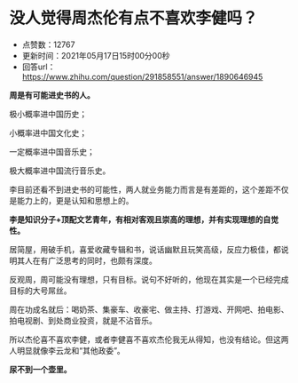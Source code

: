 # 没人觉得周杰伦有点不喜欢李健吗？
- 点赞数：12767
- 更新时间：2021年05月17日15时00分00秒
- 回答url：https://www.zhihu.com/question/291858551/answer/1890646945
<body>
 <p data-pid="isp_ngwD"><b>周是有可能进史书的人。</b></p>
 <p data-pid="2OH9Wxsm">极小概率进中国历史；</p>
 <p data-pid="3k18Rclt">小概率进中国文化史；</p>
 <p data-pid="DVRTB6wP">一定概率进中国音乐史；</p>
 <p data-pid="1EZrL1-z">极大概率进中国流行音乐史。</p>
 <p data-pid="42TRSyph">李目前还看不到进史书的可能性，两人就业务能力而言是有差距的，这个差距不仅是能力上的，更是认知和思想上的。</p>
 <p data-pid="Vij1yxkE"><b>李是知识分子+顶配文艺青年，有相对客观且崇高的理想，并有实现理想的自觉性。</b></p>
 <p data-pid="O-c3G_aW">居简屋，用破手机，喜爱收藏专辑和书，说话幽默且玩笑高级，反应力极佳，都说明其人在有广泛思考的同时，也颇有深度。</p>
 <p data-pid="UGh9B-1h">反观周，周可能没有理想，只有目标。说句不好听的，他现在其实是一个已经完成目标的大号屌丝。</p>
 <p data-pid="MfIzUXEQ">周在功成名就后：喝奶茶、集豪车、收豪宅、做主持、打游戏、开网吧、拍电影、拍电视剧、到处商业投资，就是不沾音乐。</p>
 <p data-pid="KlvBPC90">所以杰伦喜不喜欢李健，或者李健喜不喜欢杰伦我无从得知，也没有结论。但这两人明显就像李云龙和“其他政委”。</p>
 <p data-pid="6qtUjMnP"><b>尿不到一个壶里。</b></p>
</body>